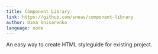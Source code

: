 ```yaml
---
title: Component Library
link: https://github.com/sneas/component-library
author: Dima Snisarenko
language: node
---
```


An easy way to create HTML styleguide for existing project.